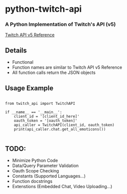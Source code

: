 # python-twitch-api
### A Python Implementation of Twitch's API (v5)
[Twitch API v5 Reference](https://dev.twitch.tv/docs/)

## Details

- Functional
- Function names are similar to Twitch API v5 Reference
- All function calls return the JSON objects

## Usage Example

```

from twitch_api import TwitchAPI

if __name__ == '__main__':
    client_id = '[client_id_here]'
    oauth_token = '[oauth_token]'
    api_caller = TwitchAPI(client_id, oauth_token)
    print(api_caller.chat.get_all_emoticons())
    
```
## TODO:
- Minimize Python Code
- Data/Query Parameter Validation
- Oauth Scope Checking
- Constants (Supported Languages...)
- Function docstrings
- Extenstions (Embedded Chat, Video Uploading...)
